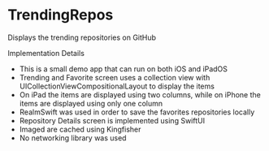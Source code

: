 # TrendingRepos
Displays the trending repositories on GitHub

Implementation Details

* This is a small demo app that can run on both iOS and iPadOS
* Trending and Favorite screen uses a collection view with UICollectionViewCompositionalLayout to display the items
* On iPad the items are displayed using two columns, while on iPhone the items are displayed using only one column
* RealmSwift was used in order to save the favorites repositories locally
* Repository Details screen is implemented using SwiftUI
* Imaged are cached using Kingfisher
* No networking library was used
